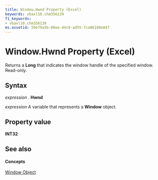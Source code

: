 ```yaml
---
title: Window.Hwnd Property (Excel)
keywords: vbaxl10.chm356139
f1_keywords:
- vbaxl10.chm356139
ms.assetid: 59e79a5b-00ee-44c9-ad55-7ca86160e047
---
```



# Window.Hwnd Property (Excel)

Returns a  **Long** that indicates the window handle of the specified window. Read-only.


## Syntax

 _expression_ . **Hwnd**

 _expression_ A variable that represents a **Window** object.


## Property value

 **INT32**


## See also


#### Concepts


[Window Object](window-object-excel.md)

